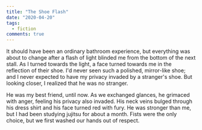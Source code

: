 ```yaml
---
title: "The Shoe Flash"
date: "2020-04-20"
tags:
  - fiction
comments: true
---
```


It should have been an ordinary bathroom experience, but everything was about to change after a flash of light blinded me from the bottom of the next stall. As I turned towards the light, a face turned towards me in the reflection of their shoe. I'd never seen such a polished, mirror-like shoe; and I never expected to have my privacy invaded by a stranger's shoe. But looking closer, I realized that he was no stranger.

He was my best friend, until now. As we exchanged glances, he grimaced with anger, feeling his privacy also invaded. His neck veins bulged through his dress shirt and his face turned red with fury. He was stronger than me, but I had been studying jujitsu for about a month. Fists were the only choice, but we first washed our hands out of respect.


